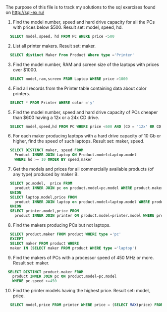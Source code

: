 The purpose of this file is to track my solutions to the sql exercises found on http://sql-ex.ru/

1. Find the model number, speed and hard drive capacity for all the PCs with prices below $500. Result set: model, speed, hd. 
```sql
  SELECT model,speed, hd FROM PC WHERE price <500
  ```
2. List all printer makers. Result set: maker. 
```sql
  SELECT distinct Maker From Product Where type ='Printer' 
  ```
3. Find the model number, RAM and screen size of the laptops with prices over $1000. 
```sql 
  SELECT model,ram,screen FROM Laptop WHERE price >1000 
   ```
4. Find all records from the Printer table containing data about color printers.
```sql
  SELECT * FROM Printer WHERE color ='y'
  ```
5. Find the model number, speed and hard drive capacity of PCs cheaper than $600 having a 12x or a 24x CD drive.
```sql
  SELECT model,speed,hd FROM PC WHERE price <600 AND (CD = '12x' OR CD = '24x')
  ```
6. For each maker producing laptops with a hard drive capacity of 10 Gb or higher, find the speed of such laptops. Result set: maker, speed.
```sql
  SELECT DISTINCT maker, speed FROM 
    Product INNER JOIN Laptop ON Product.model=Laptop.model 
    WHERE hd >= 10 ORDER BY speed,maker
  ```
7. Get the models and prices for all commercially available products (of any type) produced by maker B.
```sql
  SELECT pc.model,  price FROM 
    product INNER JOIN pc on product.model=pc.model WHERE product.maker='B'
  UNION
  SELECT laptop.model,price FROM 
    product INNER JOIN laptop on product.model=laptop.model WHERE product.maker='B'
  UNION 
  SELECT printer.model,price FROM
    product INNER JOIN printer ON product.model=printer.model WHERE product.maker = 'B'
  ```
8. Find the makers producing PCs but not laptops.
```sql
  SELECT product.maker FROM product WHERE type ='pc' 
  EXCEPT
  SELECT maker FROM product WHERE 
  maker IN (SELECT maker FROM product WHERE type ='laptop')
 ```
 9. Find the makers of PCs with a processor speed of 450 MHz or more. Result set: maker.
 ```sql
  SELECT DISTINCT product.maker FROM 
    product INNER JOIN pc ON product.model=pc.model
    WHERE pc.speed >=450
```
10. Find the printer models having the highest price. Result set: model, price.
```sql
  SELECT model,price FROM printer WHERE price = (SELECT MAX(price) FROM printer)
  ```
